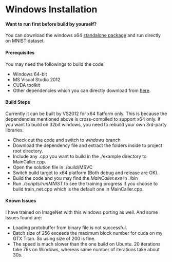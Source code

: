 # Windows Installation

#### Want to run first before build by yourself?
You can download the windows x64 [standalone package](https://dl.dropboxusercontent.com/u/3466743/caffe-vs2012/standalone.7z) and run directly on MNIST dataset.

#### Prerequisites
You may need the followings to build the code:
- Windows 64-bit
- MS Visual Studio 2012
- CUDA toolkit
- Other dependencies which you can directly download from [here](https://dl.dropboxusercontent.com/u/3466743/caffe-vs2012/dependency.7z).

#### Build Steps
Currently it can be built by VS2012 for x64 flatform only. This is because the dependencies mentioned above is cross-compiled to support x64 only. If you want to build on 32bit windows, you need to rebuild your own 3rd-party libraries.
- Check out the code and switch to *windows* branch
- Download the dependency file and extract the folders inside to project root directory.
- Include any .cpp you want to build in the ./example directory to MainCaller.cpp.
- Open the solution file in ./build/MSVC
- Switch build target to x64 platform (Both debug and release are OK).
- Build the code and you may find the *MainCaller.exe* in ./bin
- Run *./scripts/runMNIST* to see the training progress if you choose to build train_net.cpp which is the default one in MainCaller.cpp.

#### Known Issues
I have trained on ImageNet with this windows porting as well. And some Issues found are:
- Loading protobuffer from binary file is not successful.
- Batch size of 256 exceeds the maximum block number for cuda on my GTX Titan. So using size of 200 is fine.
- The speed is much slower than the one build on Ubuntu. 20 iterations take 79s on Windows, whereas same number of iterations take about 30s.
